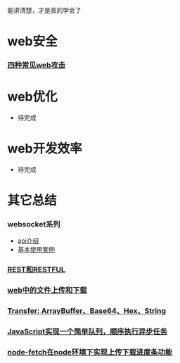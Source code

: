 能讲清楚，才是真的学会了

# web安全
### [四种常见web攻击](https://zhuanlan.zhihu.com/p/23309154)

# web优化
- 待完成

# web开发效率
- 待完成

# 其它总结
### websocket系列
- [api介绍](https://developer.mozilla.org/zh-CN/docs/Web/API/WebSocket#Ready_state_constants)
- [基本使用案例](https://www.html5rocks.com/zh/tutorials/websockets/basics/)

### [REST和RESTFUL](https://www.zhihu.com/question/28557115)

### [web中的文件上传和下载](https://github.com/54leibo/blog/issues/2#issue-462621634)

### [Transfer: ArrayBuffer、Base64、Hex、String](https://github.com/54leibo/blog/issues/1#issue-460327275)

### [JavaScript实现一个简单队列，顺序执行异步任务](https://github.com/54leibo/blog/issues/3#issue-463668795)

### [node-fetch在node环境下实现上传下载进度条功能](https://github.com/54leibo/blog/issues/4#issue-492579206)
